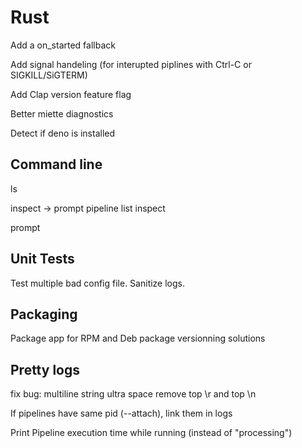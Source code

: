 # Rust

Add a on_started fallback

Add signal handeling (for interupted piplines with Ctrl-C or SIGKILL/SiGTERM)

Add Clap version feature flag

Better miette diagnostics

Detect if deno is installed

## Command line

ls

inspect -> prompt pipeline list
inspect <pipeline>

prompt

## Unit Tests

Test multiple bad config file.
Sanitize logs.

## Packaging

Package app for RPM and Deb
package versionning solutions

## Pretty logs

fix bug: multiline string ultra space
remove top \r and top \n

If pipelines have same pid (--attach), link them in logs

Print Pipeline execution time while running (instead of "processing")
